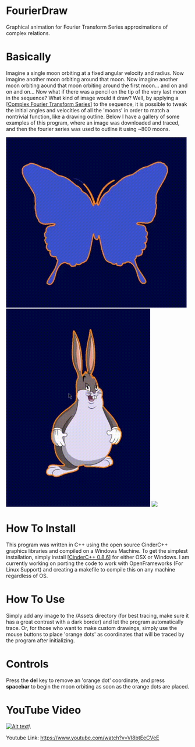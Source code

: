 # FourierDraw
Graphical animation for Fourier Transform Series approximations of complex relations. 

# Basically
  Imagine a single moon orbiting at a fixed angular velocity and radius. Now imagine another moon orbiting around that moon.
  Now imagine another moon orbiting aound that moon orbiting around the first moon... and on and on and on...
  Now what if there was a pencil on the tip of the very last moon in the sequence? What kind of image would it draw?
  Well, by applying a [[Complex Fourier Transform Series](https://en.wikipedia.org/wiki/Fourier_series)] to the sequence, 
  it is possible to tweak the initial angles and velocities of all the 'moons' in order to match a nontrivial function, like a drawing outline.
  Below I have a gallery of some examples of this program, where an image was downloaded and traced, and then the fourier series was used to outline it using ~800 moons.

![](images/butterfly.gif) ![](images/chungus.gif) ![](images/GoPlaid.gif)  

# How To Install
  This program was written in C++ using the open source CinderC++ graphics libraries and compiled on a Windows Machine. 
  To get the simplest installation, simply install [[CinderC++ 0.8.6](https://www.libcinder.org/download)] for either OSX or Windows. I am currently working on porting the code to work with OpenFrameworks (For Linux Support) and creating a makefile to compile this on any machine regardless of OS.
  
# How To Use
  Simply add any image to the /Assets directory (for best tracing, make sure it has a great contrast with a dark border) and let the program automatically trace. 
  Or, for those who want to make custom drawings, simply use the mouse buttons to place 'orange dots' as coordinates that will be traced by the program after initializing.
  
# Controls
  Press the **del** key to remove an 'orange dot' coordinate, and press **spacebar** to begin the moon orbiting as soon as the orange dots are placed.

# YouTube Video

[![Alt text](https://img.youtube.com/vi/VI8btEeCVeE/0.jpg)](https://www.youtube.com/watch?v=VI8btEeCVeE)\

Youtube Link: https://www.youtube.com/watch?v=VI8btEeCVeE

